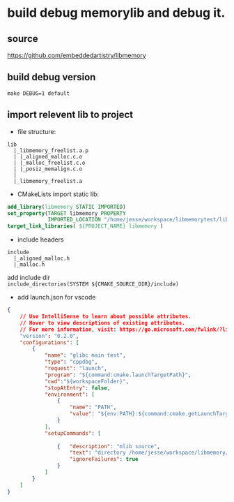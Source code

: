 # build debug memorylib and debug it.

## source
https://github.com/embeddedartistry/libmemory

## build debug version  
`make DEBUG=1 default`

## import relevent lib to project

* file structure:  
```
lib
  |_libmemory_freelist.a.p
  | |_aligned_malloc.c.o
  | |_malloc_freelist.c.o
  | |_posiz_memalign.c.o
  |
  |_libmemory_freelist.a
```  
* CMakeLists import static lib:  
```cmake
add_library(libmemory STATIC IMPORTED)
set_property(TARGET libmemory PROPERTY
             IMPORTED_LOCATION "/home/jesse/workspace/libmemorytest/lib/libmemory_freelist.a")
target_link_libraries( ${PROJECT_NAME} libmemory )
```

* include headers
```
include
  |_aligned_malloc.h
  |_malloc.h
```  

add include dir  
`include_directories(SYSTEM ${CMAKE_SOURCE_DIR}/include)`  

* add launch.json for vscode
```json
{
    // Use IntelliSense to learn about possible attributes.
    // Hover to view descriptions of existing attributes.
    // For more information, visit: https://go.microsoft.com/fwlink/?linkid=830387
    "version": "0.2.0",
    "configurations": [
        {
            "name": "glibc main test",
            "type": "cppdbg",
            "request": "launch",
            "program": "${command:cmake.launchTargetPath}",
            "cwd":"${workspaceFolder}",
            "stopAtEntry": false,
            "environment": [
                {
                    "name": "PATH",
                    "value": "${env:PATH}:${command:cmake.getLaunchTargetDirectory}"
                }
            ],
            "setupCommands": [
                
                {   "description": "mlib source",
                    "text": "directory /home/jesse/workspace/libmemory/src",
                    "ignoreFailures": true
                }
            ]
        }
    ]
}
```
